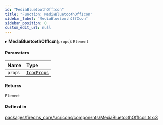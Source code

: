 ```yaml
---
id: "MediaBluetoothOffIcon"
title: "Function: MediaBluetoothOffIcon"
sidebar_label: "MediaBluetoothOffIcon"
sidebar_position: 0
custom_edit_url: null
---
```


▸ **MediaBluetoothOffIcon**(`props`): `Element`

#### Parameters

| Name | Type |
| :------ | :------ |
| `props` | [`IconProps`](../types/IconProps.md) |

#### Returns

`Element`

#### Defined in

[packages/firecms_core/src/icons/components/MediaBluetoothOffIcon.tsx:3](https://github.com/FireCMSco/firecms/blob/d45f3739/packages/firecms_core/src/icons/components/MediaBluetoothOffIcon.tsx#L3)
